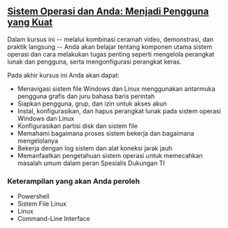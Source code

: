 ## [Sistem Operasi dan Anda: Menjadi Pengguna yang Kuat](https://www.coursera.org/learn/os-power-user?specialization=google-it-support)

Dalam kursus ini -- melalui kombinasi ceramah video, demonstrasi, dan praktik langsung -- Anda akan belajar tentang komponen utama sistem operasi dan cara melakukan tugas penting seperti mengelola perangkat lunak dan pengguna, serta mengonfigurasi perangkat keras.

Pada akhir kursus ini Anda akan dapat:
* Menavigasi sistem file Windows dan Linux menggunakan antarmuka pengguna grafis dan juru bahasa baris perintah
* Siapkan pengguna, grup, dan izin untuk akses akun
* Instal, konfigurasikan, dan hapus perangkat lunak pada sistem operasi Windows dan Linux
* Konfigurasikan partisi disk dan sistem file
* Memahami bagaimana proses sistem bekerja dan bagaimana mengelolanya
* Bekerja dengan log sistem dan alat koneksi jarak jauh
* Memanfaatkan pengetahuan sistem operasi untuk memecahkan masalah umum dalam peran Spesialis Dukungan TI

### Keterampilan yang akan Anda peroleh

* Powershell
* Sistem File Linux
* Linux
* Command-Line Interface
